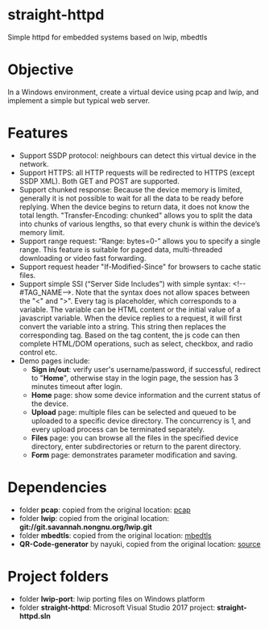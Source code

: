 # straight-httpd

Simple httpd for embedded systems based on lwip, mbedtls

# Objective

In a Windows environment, create a virtual device using pcap and lwip, and implement a simple but typical web server.

# Features

* Support SSDP protocol: neighbours can detect this virtual device in the network.
* Support HTTPS: all HTTP requests will be redirected to HTTPS (except SSDP XML). Both GET and POST are supported.
* Support chunked response: Because the device memory is limited, generally it is not possible to wait for all the data to be ready before replying. When the device begins to return data, it does not know the total length. "Transfer-Encoding: chunked" allows you to split the data into chunks of various lengths, so that every chunk is within the device’s memory limit.
* Support range request: “Range: bytes=0-” allows you to specify a single range. This feature is suitable for paged data, multi-threaded downloading or video fast forwarding.
* Support request header "If-Modified-Since" for browsers to cache static files.
* Support simple SSI (“Server Side Includes”) with simple syntax: \<!--#TAG_NAME--\>. Note that the syntax does not allow spaces between the "<" and ">". Every tag is placeholder, which corresponds to a variable. The variable can be HTML content or the initial value of a javascript variable. When the device replies to a request, it will first convert the variable into a string. This string then replaces the corresponding tag. Based on the tag content, the js code can then complete HTML/DOM operations, such as select, checkbox, and radio control etc.
* Demo pages include:
  * **Sign in/out**: verify user's username/password, if successful, redirect to "**Home**", otherwise stay in the login page, the session has 3 minutes timeout after login.
  * **Home** page:  show some device information and the current status of the device.
  * **Upload** page: multiple files can be selected and queued to be uploaded to a specific device directory. The concurrency is 1, and every upload process can be terminated separately.
  * **Files** page: you can browse all the files in the specified device directory, enter subdirectories or return to the parent directory.
  * **Form** page: demonstrates parameter modification and saving.

# Dependencies

* folder **pcap**: copied from the original location: [pcap](https://nmap.org/npcap/dist/npcap-sdk-1.04.zip)
* folder **lwip**: copied from the original location: **git://git.savannah.nongnu.org/lwip.git**
* folder **mbedtls**: copied from the original location: [mbedtls](https://github.com/ARMmbed/mbedtls.git)
* **QR-Code-generator** by nayuki, copied from the original location: [source](https://github.com/nayuki/QR-Code-generator/tree/a6ef65d237628a03dee3ae1df592df9a3359204d/javascript)

# Project folders

* folder **lwip-port**: lwip porting files on Windows platform
* folder **straight-httpd**: Microsoft Visual Studio 2017 project: **straight-httpd.sln**
